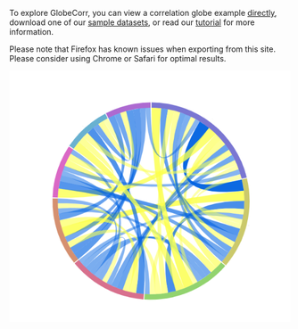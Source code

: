 To explore GlobeCorr, you can view a correlation globe example [directly](/globe?view=%2Fsample_small.csv), download one of our [sample datasets](/sample_small.csv), or read our [tutorial](/tutorial) for more information.

Please note that Firefox has known issues when exporting from this site. Please consider using Chrome or Safari for optimal results. 

![globe example](./tutorial/homepage_globe.png)



